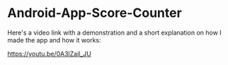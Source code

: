 # Android-App-Score-Counter
Here's a video link with a demonstration and a short explanation on how I made the app and how it works:

https://youtu.be/0A3lZail_JU
